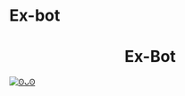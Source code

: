# Ex-bot
<h1 align="center">Ex-Bot</h1>

<p align="center">

  <a href="https://github.com/EX-ALTID"><img src="http://readme-typing-svg.herokuapp.com?color=FF544F&center=true&vCenter=true&multiline=false&lines=EX-Botz+Multy+Device;Powered+BY+Exalt;Follow+My+Github" alt="ʘᴗʘ">

</p>
